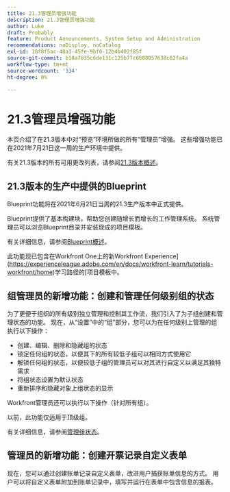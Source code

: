 ```yaml
---
title: 21.3管理员增强功能
description: 21.3管理员增强功能
author: Luke
draft: Probably
feature: Product Announcements, System Setup and Administration
recommendations: noDisplay, noCatalog
exl-id: 18f8f5ac-48a3-45fe-9bf0-12b4b402f85f
source-git-commit: b18a7835c6de131c125b77c6688057638c62fa4a
workflow-type: tm+mt
source-wordcount: '334'
ht-degree: 0%

---
```


# 21.3管理员增强功能

本页介绍了在21.3版本中对“预览”环境所做的所有“管理员”增强。 这些增强功能已在2021年7月21日这一周的生产环境中提供。

有关21.3版本的所有可用更改列表，请参阅[21.3版本概述](../../../product-announcements/product-releases/21.3-release-activity/21-3-release-overview.md)。

## 21.3版本的生产中提供的Blueprint

Blueprint功能将在2021年6月21日当周的21.3生产版本中正式提供。

Blueprint提供了基本构建块，帮助您创建随增长而增长的工作管理系统。 系统管理员可以浏览Blueprint目录并安装现成的项目模板。

有关详细信息，请参阅[Blueprint概述](../../../administration-and-setup/blueprints/blueprints-overview.md)。

此功能现已包含在Workfront One上的新Workfront Experience](https://experienceleague.adobe.com/en/docs/workfront-learn/tutorials-workfront/home)学习路径的[项目模板中。

## 组管理员的新增功能：创建和管理任何级别组的状态

为了更便于组织的所有级别独立管理和控制其工作流，我们引入了为子组创建和管理状态的功能。 现在，从“设置”中的“组”部分，您可以为在任何级别上管理的组执行以下操作：

* 创建、编辑、删除和隐藏组的状态
* 锁定任何组的状态，以便其下的所有较低子组可以相同方式使用它
* 解锁任何组的状态，以便较低子组的管理员可以对其进行自定义以满足其独特需求
* 将组状态设置为默认状态
* 重新排序和隐藏对象上组状态的显示

Workfront管理员还可以执行以下操作（针对所有组）。

以前，此功能仅适用于顶级组。

有关详细信息，请参阅[管理组状态](../../../administration-and-setup/manage-groups/manage-group-statuses/manage-group-statuses.md)。

## 管理员的新增功能：创建开票记录自定义表单

现在，您可以通过创建账单记录自定义表单，改进用户捕获账单信息的方式。 用户可以将自定义表单附加到账单记录中，填写并运行在表单中包含信息的报表。
